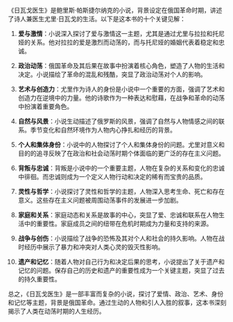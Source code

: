 《日瓦戈医生》是鲍里斯·帕斯捷尔纳克的小说，背景设定在俄国革命时期，讲述了诗人兼医生尤里·日瓦戈的生活。以下是这本书的十个关键见解：

1. **爱与激情**：小说深入探讨了爱与激情这一主题，尤其是通过尤里与拉拉和托尼娅的关系。他对拉拉的爱是激烈而动荡的，而与托尼娅的婚姻代表着稳定和忠诚。

2. **政治动荡**：俄国革命及其后果在故事中扮演着核心角色，塑造了人物的生活和决定。小说描绘了革命的混乱和残酷，突显了政治动荡对个人的影响。

3. **艺术与创造力**：尤里作为诗人的身份是小说中一个重要的方面，强调了艺术和创造力在逆境中的力量。他的诗歌作为一种表达和慰藉，在战争和革命的动荡中扮演着重要角色。

4. **自然与风景**：小说生动描述了俄罗斯的风景，强调了自然与人物情感之间的联系。季节变化和自然环境作为人物内心挣扎和经历的背景。

5. **个人和集体身份**：小说中的人物探讨了个人和集体身份的问题。尤里对意义和目的的追寻反映了在政治和社会动荡时期个体面临的更广泛的存在主义问题。

6. **背叛与忠诚**：背叛是小说中的一个重要主题，人物在复杂的关系和变化的忠诚中徘徊。而忠诚则成为一个定义人物行动和决定的稀有而宝贵的品质。

7. **灵性与哲学**：小说探讨了灵性和哲学的主题，人物深入思考生命、死亡和存在意义。这些存在主义问题被周围动荡事件的发展进一步加剧。

8. **家庭和关系**：家庭动态和关系是故事的中心，突显了爱、忠诚和联系在人物生活中的重要性。家庭成员之间的纽带在危机时期成为力量和支持的来源。

9. **战争与创伤**：小说描绘了战争的恐怖及其对个人和社会的持久影响。人物在战时经历中展示了暴力和冲突对人类心灵的毁灭性影响。

10. **遗产和记忆**：随着人物对自己行为和决定后果的思考，小说提出了关于遗产和记忆的问题。保存自己的历史和遗产的重要性成为一个关键主题，突显了过去的持久重要性。

总之，《日瓦戈医生》是一部丰富而复杂的小说，探讨了爱情、政治、艺术、身份和记忆等主题，背景是俄国革命。通过生动的人物和引人入胜的叙事，这本书深刻揭示了人类在动荡时期的人生经历。